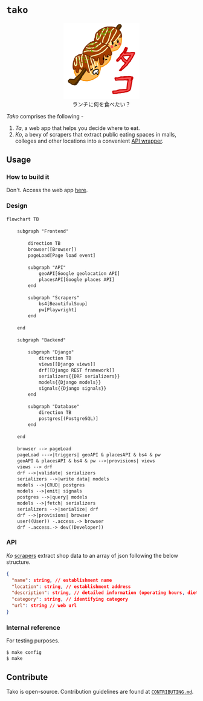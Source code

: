 # `tako`

<p align='center'>
    <img src="./asset/logo/tako_mascot.png" width=40% height=40%>
    <br>ランチに何を食べたい？
</p>

*Tako* comprises the following - 

1. *Ta*, a web app that helps you decide where to eat.   
2. *Ko*, a bevy of scrapers that extract public eating spaces in malls, colleges and other locations into a convenient [API wrapper](#api).

## Usage

### How to build it

Don't. Access the web app [here](addalinkherelater.com).

### Design

```mermaid
flowchart TB
    
    subgraph "Frontend"

        direction TB
        browser([Browser])
        pageLoad[Page load event]

        subgraph "API"
            geoAPI[Google geolocation API]
            placesAPI[Google places API]
        end

        subgraph "Scrapers"
            bs4[BeautifulSoup]
            pw[Playwright]
        end

    end

    subgraph "Backend"

        subgraph "Django"
            direction TB
            views[[Django views]]
            drf[[Django REST framework]]
            serializers{{DRF serializers}}
            models{{Django models}}
            signals{{Django signals}}
        end

        subgraph "Database"
            direction TB
            postgres[(PostgreSQL)]
        end
    
    end
    
    browser --> pageLoad
    pageLoad --->|triggers| geoAPI & placesAPI & bs4 & pw
    geoAPI & placesAPI & bs4 & pw -->|provisions| views
    views --> drf
    drf -->|validate| serializers
    serializers -->|write data| models
    models -->|CRUD| postgres
    models -->|emit| signals
    postgres -->|query| models
    models -->|fetch| serializers
    serializers -->|serialize| drf
    drf -->|provisions| browser
    user((User)) -.access.-> browser
    drf -.access.-> dev((Developer))
```

### API

*Ko* [scrapers](./scrapers) extract shop data to an array of json following the below structure.

```json
{
  "name": string, // establishment name
  "location": string, // establishment address
  "description": string, // detailed information (operating hours, dietary restrictions etc.)
  "category": string, // identifying category
  "url": string // web url
}
```

### Internal reference

For testing purposes.

```console
$ make config
$ make
```

## Contribute

Tako is open-source. Contribution guidelines are found at [`CONTRIBUTING.md`](./admin/CONTRIBUTING.md).
